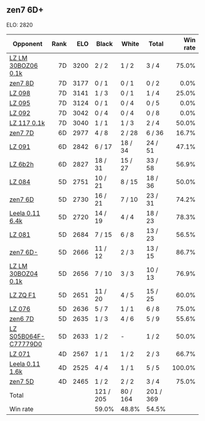 ## zen7 6D+ ##

ELO: 2820

Opponent | Rank | ELO | Black | White | Total | Win rate
---------|-----:|----:|-------|-------|-------|-------:
[LZ LM 30BOZ06 0.1k](LZ%20LM%2030BOZ06%200.1k.md) | 7D | 3200 | 2 / 2 | 1 / 2 | 3 / 4 | 75.0%
[zen7 8D](zen7%208D.md) | 7D | 3177 | 0 / 1 | 0 / 1 | 0 / 2 | 0.0%
[LZ 098](LZ%20098.md) | 7D | 3141 | 1 / 3 | 0 / 1 | 1 / 4 | 25.0%
[LZ 095](LZ%20095.md) | 7D | 3124 | 0 / 1 | 0 / 4 | 0 / 5 | 0.0%
[LZ 092](LZ%20092.md) | 7D | 3042 | 0 / 4 | 0 / 4 | 0 / 8 | 0.0%
[LZ 117 0.1k](LZ%20117%200.1k.md) | 7D | 3040 | 1 / 1 | 1 / 3 | 2 / 4 | 50.0%
[zen7 7D](zen7%207D.md) | 6D | 2977 | 4 / 8 | 2 / 28 | 6 / 36 | 16.7%
[LZ 091](LZ%20091.md) | 6D | 2842 | 6 / 17 | 18 / 34 | 24 / 51 | 47.1%
[LZ 6b2h](LZ%206b2h.md) | 6D | 2827 | 18 / 31 | 15 / 27 | 33 / 58 | 56.9%
[LZ 084](LZ%20084.md) | 5D | 2751 | 10 / 21 | 8 / 15 | 18 / 36 | 50.0%
[zen7 6D](zen7%206D.md) | 5D | 2730 | 16 / 21 | 7 / 10 | 23 / 31 | 74.2%
[Leela 0.11 6.4k](Leela%200.11%206.4k.md) | 5D | 2720 | 14 / 19 | 4 / 4 | 18 / 23 | 78.3%
[LZ 081](LZ%20081.md) | 5D | 2684 | 7 / 15 | 6 / 8 | 13 / 23 | 56.5%
[zen7 6D-](zen7%206D-.md) | 5D | 2666 | 11 / 12 | 2 / 3 | 13 / 15 | 86.7%
[LZ LM 30BOZ04 0.1k](LZ%20LM%2030BOZ04%200.1k.md) | 5D | 2656 | 7 / 10 | 3 / 3 | 10 / 13 | 76.9%
[LZ ZQ F1](LZ%20ZQ%20F1.md) | 5D | 2651 | 11 / 20 | 4 / 5 | 15 / 25 | 60.0%
[LZ 076](LZ%20076.md) | 5D | 2636 | 5 / 7 | 1 / 1 | 6 / 8 | 75.0%
[zen6 7D](zen6%207D.md) | 5D | 2635 | 1 / 3 | 4 / 6 | 5 / 9 | 55.6%
[LZ S05B064F-C77779D0](LZ%20S05B064F-C77779D0.md) | 5D | 2633 | 1 / 2 | - | 1 / 2 | 50.0%
[LZ 071](LZ%20071.md) | 4D | 2567 | 1 / 1 | 1 / 2 | 2 / 3 | 66.7%
[Leela 0.11 1.6k](Leela%200.11%201.6k.md) | 4D | 2525 | 4 / 4 | 1 / 1 | 5 / 5 | 100.0%
[zen7 5D](zen7%205D.md) | 4D | 2465 | 1 / 2 | 2 / 2 | 3 / 4 | 75.0%
Total | | | 121 / 205 | 80 / 164 | 201 / 369 | 
Win rate| | | 59.0% | 48.8% | 54.5% | 
